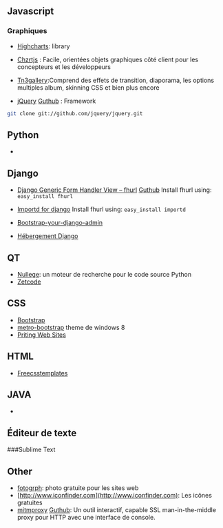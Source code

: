 Javascript
----------

### Graphiques
* [Highcharts](http://www.highcharts.com/): library

* [Chzrtjs](http://www.chartjs.org/) : Facile, orientées objets graphiques côté client pour les concepteurs et les développeurs

* [Tn3gallery](http://www.tn3gallery.com/):Comprend des effets de transition, diaporama, les options multiples album, skinning CSS et bien plus encore

* [jQuery](http://jqueryui.com/) [Guthub](https://github.com/jquery/jquery) : Framework

```bash
git clone git://github.com/jquery/jquery.git
```

Python
-----

*

Django
-----

* [Django Generic Form Handler View – fhurl](http://pythonhosted.org/fhurl/) [Guthub](http://github.com/amitu/fhurl/)
    Install fhurl using:  ```easy_install fhurl```

* [Importd for django](http://pythonhosted.org/importd/)
    Install fhurl using:  ```easy_install importd
                            ```
* [Bootstrap-your-django-admin](http://www.codingnot.es/bootstrap-your-django-admin-in-3-minutes)

* [Hébergement Django](http://hosting.djangofoo.com/)

QT
--

* [Nullege](http://nullege.com/): un moteur de recherche pour le code source Python
* [Zetcode](http://zetcode.com/)

CSS
---

* [Bootstrap](http://twitter.github.com/bootstrap/)
* [metro-bootstrap](http://talkslab.github.com/metro-bootstrap/index.html) theme de windows 8
* [Priting Web Sites](http://drublic.de/blog/printing-the-web/)

HTML
----

* [Freecsstemplates](http://www.freecsstemplates.org/)

JAVA
----

*


Éditeur de texte
--------
###Sublime Text

Other
-----
* [fotogrph](http://fotogrph.com): photo gratuite pour les sites web
* [http://www.iconfinder.com](http://www.iconfinder.com): Les icônes gratuites
* [mitmproxy](http://mitmproxy.org/) [Guthub](github.com/cortesi/mitmproxy):  Un outil interactif, capable SSL man-in-the-middle proxy pour HTTP avec une interface de console.
